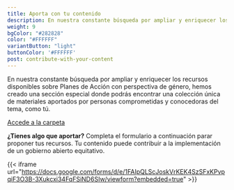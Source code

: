 ```yaml
---
title: Aporta con tu contenido
description: En nuestra constante búsqueda por ampliar y enriquecer los recursos disponibles sobre Planes de Acción con perspectiva de género, hemos creado una sección especial donde podrás encontrar una colección única de materiales aportados por personas comprometidas y conocedoras del tema, como tú.
weight: 9
bgColor: "#282828"
color: "#FFFFFF"
variantButton: "light"
buttonColor: '#FFFFFF'
post: contribute-with-your-content
---
```

En nuestra constante búsqueda por ampliar y enriquecer los recursos disponibles sobre Planes de Acción con perspectiva de género, hemos creado una sección especial donde podrás encontrar una colección única de materiales aportados por personas comprometidas y conocedoras del tema, como tú.

[Accede a la carpeta](https://drive.google.com/drive/folders/1mDmi4T3wuRdvPOEZiBPbXfMrYTcfLo26?usp=sharing)

**¿Tienes algo que aportar?** Completa el formulario a continuación parar proponer tus recursos. Tu contenido puede contribuir a la implementación de un gobierno abierto equitativo.

{{< iframe url="https://docs.google.com/forms/d/e/1FAIpQLScJoskVrKEK4SzSFxKPvpqiF3O3B-3Xukcxi34FqFSiND6SIw/viewform?embedded=true" >}}